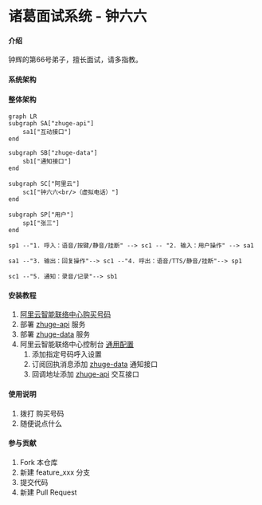 # 诸葛面试系统 - 钟六六

#### 介绍
钟辉的第66号弟子，擅长面试，请多指教。

#### 系统架构

#### 整体架构
```mermaid
graph LR
subgraph SA["zhuge-api"]
    sa1["互动接口"]
end

subgraph SB["zhuge-data"]
    sb1["通知接口"]
end

subgraph SC["阿里云"]
    sc1["钟六六<br/>（虚拟电话）"]
end

subgraph SP["用户"]
    sp1["张三"]
end

sp1 --"1. 呼入：语音/按键/静音/挂断" --> sc1 -- "2. 输入：用户操作" --> sa1

sa1 --"3. 输出：回复操作"--> sc1 --"4. 呼出：语音/TTS/静音/挂断"--> sp1

sc1 --"5. 通知：录音/记录"--> sb1

```


#### 安装教程

1. [阿里云智能联络中心购买号码](https://help.aliyun.com/product/126730.html) 
2. 部署 [zhuge-api][zhuge-api] 服务
3. 部署 [zhuge-data][zhuge-data] 服务
4. 阿里云智能联络中心控制台 [通用配置](https://aiccs.console.aliyun.com/setting/tabMns)
    1. 添加指定号码呼入设置
    2. 订阅回执消息添加 [zhuge-data][zhuge-data] 通知接口
    3. 回调地址添加 [zhuge-api][zhuge-api] 交互接口

#### 使用说明

1.  拨打 购买号码
2.  随便说点什么

#### 参与贡献

1.  Fork 本仓库
2.  新建 feature_xxx 分支
3.  提交代码
4.  新建 Pull Request

[zhuge-api]: https://github.com/zhonghuipro/zhuge-api
[zhuge-data]: https://github.com/zhonghuipro/zhuge-data
